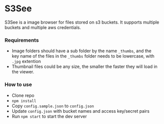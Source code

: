 # S3See

S3See is a image browser for files stored on s3 buckets. It supports multiple buckets and multiple aws credentials.

### Requirements 

- Image folders should have a sub folder by the name `_thumbs`, and the key name of the files in the `_thumbs` folder needs to be lowercase, with `.jpg` extention 
- Thumbnail files could be any size, the smaller the faster they will load in the viewer.

### How to use

- Clone repo
- `npm install`
- Copy `config.sample.json` to `config.json`
- Update `config.json` with bucket names and access key/secret pairs
- Run `npm start` to start the dev server
